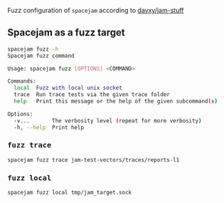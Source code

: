 Fuzz configuration of `spacejam` according to [davxy/jam-stuff][jam-stuff]

## Spacejam as a fuzz target

```bash
spacejam fuzz -h
Spacejam fuzz command

Usage: spacejam fuzz [OPTIONS] <COMMAND>

Commands:
  local  Fuzz with local unix socket
  trace  Run trace tests via the given trace folder
  help   Print this message or the help of the given subcommand(s)

Options:
  -v...       The verbosity level (repeat for more verbosity)
  -h, --help  Print help
```

### <kbd>fuzz trace</kbd>

```bash
spacejam fuzz trace jam-test-vectors/traces/reports-l1
```

### <kbd>fuzz local</kbd>

```bash
spacejam fuzz local tmp/jam_target.sock
```

[jam-stuff]: https://github.com/davxy/jam-stuff/blob/main/fuzz-proto/README.md
